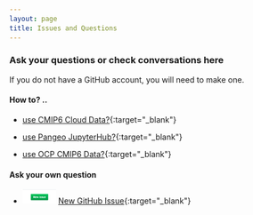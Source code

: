 ```yaml
---
layout: page
title: Issues and Questions
---
```



###  Ask your questions or check conversations here
If you do not have a GitHub account, you will need to make one.

#### How to? .. 
- [use CMIP6 Cloud Data?](https://github.com/naomi-henderson/naomi-henderson.github.io/issues/1){:target="_blank"}

- [use Pangeo JupyterHub?](https://github.com/naomi-henderson/naomi-henderson.github.io/issues/2){:target="_blank"}

- [use OCP CMIP6 Data?](https://github.com/naomi-henderson/naomi-henderson.github.io/issues/3){:target="_blank"}

#### Ask your own question 
- <img src="/assets/NewIssue.png" width="60"> [New GitHub Issue](https://github.com/naomi-henderson/naomi-henderson.github.io/issues/){:target="_blank"} 
